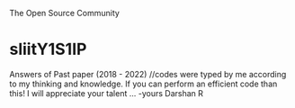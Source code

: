 The Open Source Community
# sliitY1S1IP
Answers of Past paper (2018 - 2022)
//codes were typed by me according to my thinking and knowledge. If you can perform an efficient code than this! I will appreciate your talent ...
                                                                                                       -yours Darshan R
